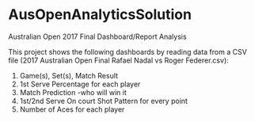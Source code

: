 # AusOpenAnalyticsSolution
Australian Open 2017 Final Dashboard/Report Analysis

This project shows the following dashboards by reading data from a CSV file (2017 Australian Open Final Rafael Nadal vs Roger Federer.csv):
1. Game(s), Set(s), Match Result
2. 1st Serve Percentage for each player
3. Match Prediction -who will win it
4. 1st/2nd Serve On court Shot Pattern for every point
5. Number of Aces for each player

